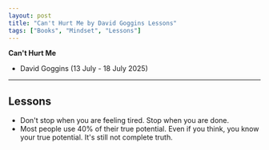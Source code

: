 ```yaml
---
layout: post
title: "Can't Hurt Me by David Goggins Lessons"
tags: ["Books", "Mindset", "Lessons"]
---
```


**Can't Hurt Me**
- David Goggins
(13 July - 18 July 2025)

---

## Lessons

- Don't stop when you are feeling tired. Stop when you are done.
- Most people use 40% of their true potential. Even if you think, you know your true potential. It's still not complete truth.

